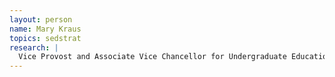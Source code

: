 ```yaml
---
layout: person
name: Mary Kraus
topics: sedstrat
research: |
  Vice Provost and Associate Vice Chancellor for Undergraduate Education
---
```


